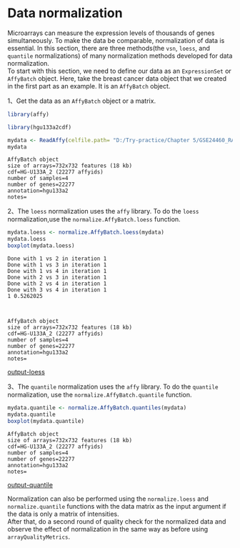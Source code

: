
# Data normalization
Microarrays can measure the expression levels of thousands of genes simultaneously. To make the data be comparable, normalization of data is essential. In this section, there are three methods(the `vsn`, `loess`, and `quantile` normalizations) of many normalization methods developed for data normalization.<br>
To start with this section, we need to define our data as an `ExpressionSet` or `AffyBatch` object. Here, take the breast cancer data object that we created in the first part as an example. It is an `AffyBatch` object.

1、Get the data as an `AffyBatch` object or a matrix.


```R
library(affy)
```


```R
library(hgu133a2cdf)
```


```R
mydata <- ReadAffy(celfile.path= "D:/Try-practice/Chapter 5/GSE24460_RAW")
mydata
```


    AffyBatch object
    size of arrays=732x732 features (18 kb)
    cdf=HG-U133A_2 (22277 affyids)
    number of samples=4
    number of genes=22277
    annotation=hgu133a2
    notes=


2、The `loess` normalization uses the `affy` library. To do the `loess` normalization,use the `normalize.AffyBatch.loess` function.


```R
mydata.loess <- normalize.AffyBatch.loess(mydata)
mydata.loess
boxplot(mydata.loess)
```

    Done with 1 vs 2 in iteration 1 
    Done with 1 vs 3 in iteration 1 
    Done with 1 vs 4 in iteration 1 
    Done with 2 vs 3 in iteration 1 
    Done with 2 vs 4 in iteration 1 
    Done with 3 vs 4 in iteration 1 
    1 0.5262025 
    


    AffyBatch object
    size of arrays=732x732 features (18 kb)
    cdf=HG-U133A_2 (22277 affyids)
    number of samples=4
    number of genes=22277
    annotation=hgu133a2
    notes=



[output-loess](https://github.com/Chengshu21/Chapter-5-Analyzing-Microarray-Data-with-R/blob/master/md/pic/output-loess.png)


3、The `quantile` normalization uses the `affy` library. To do the `quantile` normalization, use the `normalize.AffyBatch.quantile` function.


```R
mydata.quantile <- normalize.AffyBatch.quantiles(mydata)
mydata.quantile
boxplot(mydata.quantile)
```


    AffyBatch object
    size of arrays=732x732 features (18 kb)
    cdf=HG-U133A_2 (22277 affyids)
    number of samples=4
    number of genes=22277
    annotation=hgu133a2
    notes=



[output-quantile](https://github.com/Chengshu21/Chapter-5-Analyzing-Microarray-Data-with-R/blob/master/md/pic/output-quantile.png)


Normalization can also be performed using the `normalize.loess` and `normalize.quantile` functions with the data matrix as the input argument if the data is only a matrix of intensities.<br>
After that, do a second round of quality check for the normalized data and observe the effect of normalization in the same way as before using `arrayQualityMetrics`.
